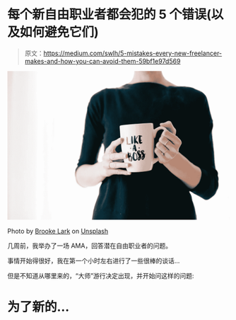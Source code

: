 # 每个新自由职业者都会犯的 5 个错误(以及如何避免它们)

> 原文：<https://medium.com/swlh/5-mistakes-every-new-freelancer-makes-and-how-you-can-avoid-them-59bf1e97d569>

![](img/8f43cbfe24c2d68971a54d26b3eccfb8.png)

Photo by [Brooke Lark](https://unsplash.com/photos/nMffL1zjbw4?utm_source=unsplash&utm_medium=referral&utm_content=creditCopyText) on [Unsplash](https://unsplash.com/search/photos/business?utm_source=unsplash&utm_medium=referral&utm_content=creditCopyText)

几周前，我举办了一场 AMA，回答潜在自由职业者的问题。

事情开始得很好，我在第一个小时左右进行了一些很棒的谈话…

但是不知道从哪里来的，“大师”游行决定出现，并开始问这样的问题:

# 为了新的…